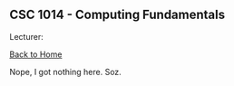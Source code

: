 ## CSC 1014 - Computing Fundamentals

Lecturer:

[Back to Home](index.md)

Nope, I got nothing here. Soz.
